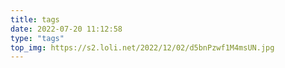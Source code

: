 ```yaml
---
title: tags
date: 2022-07-20 11:12:58
type: "tags"
top_img: https://s2.loli.net/2022/12/02/d5bnPzwf1M4msUN.jpg
---
```

